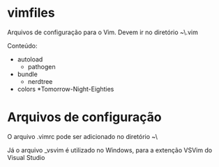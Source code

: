 # vimfiles
Arquivos de configuração para o Vim.
Devem ir no diretório ~\\.vim

Conteúdo:
* autoload
	* pathogen
* bundle
	* nerdtree
* colors
 	*Tomorrow-Night-Eighties

# Arquivos de configuração
O arquivo .vimrc pode ser adicionado no diretório ~\\

Já o arquivo _vsvim é utilizado no Windows, para a extenção VSVim do Visual Studio
